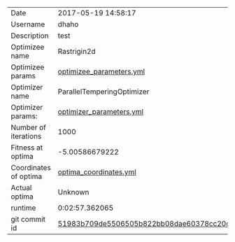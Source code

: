| | |
| --- | --- |
| Date | 2017-05-19 14:58:17 |
| Username | dhaho |
| Description | test |
| Optimizee name | Rastrigin2d |
| Optimizee params |  <a href="optimizee_parameters.yml">optimizee_parameters.yml</a>  |
| Optimizer name | ParallelTemperingOptimizer |
| Optimizer params: |  <a href="optimizer_parameters.yml">optimizer_parameters.yml</a>  |
| Number of iterations | 1000 |
| Fitness at optima | -5.00586679222 |
| Coordinates of optima |  <a href="optima_coordinates.yml">optima_coordinates.yml</a>  |
| Actual optima |  Unknown  |
| runtime | 0:02:57.362065 |
| git commit id | <a href="git@github.com:IGITUGraz/LTL/commit/51983b709de5506505b822bb08dae60378cc20cb">51983b709de5506505b822bb08dae60378cc20cb</a> |
